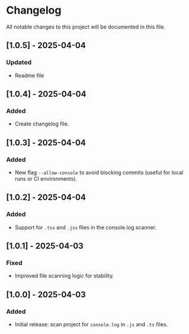 # Changelog

All notable changes to this project will be documented in this file.

## [1.0.5] - 2025-04-04
### Updated
- Readme file

## [1.0.4] - 2025-04-04
### Added
- Create changelog file.

## [1.0.3] - 2025-04-04
### Added
- New flag `--allow-console` to avoid blocking commits (useful for local runs or CI environments).

## [1.0.2] - 2025-04-04
### Added
- Support for `.tsx` and `.jsx` files in the console.log scanner.

## [1.0.1] - 2025-04-03
### Fixed
- Improved file scanning logic for stability.

## [1.0.0] - 2025-04-03
### Added
- Initial release: scan project for `console.log` in `.js` and `.ts` files.
